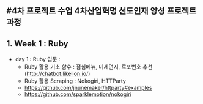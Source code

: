 #4차 프로젝트 수업
4차산업혁명 선도인재 양성 프로젝트 과정
---
## 1. Week 1 : Ruby
- day 1 : Ruby 입문 :
    * Ruby 활용 기초 함수 : 점심메뉴, 미세먼지, 로또번호 추천 (http://chatbot.likelion.io/)
    * Ruby 활용 Scraping : Nokogiri, HTTParty
    * https://github.com/jnunemaker/httparty#examples
    * https://github.com/sparklemotion/nokogiri